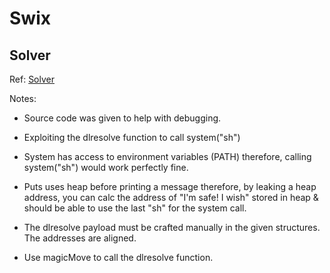 # Swix

## Solver

Ref: [Solver](./solve.py)

Notes:

* Source code was given to help with debugging.

* Exploiting the dlresolve function to call system("sh")
* System has access to environment variables (PATH) therefore, calling system("sh") would work perfectly fine.
* Puts uses heap before printing a message therefore, by leaking a heap address, you can calc the address of "I'm safe! I wish" stored in heap & should be able to use the last "sh" for the system call.
* The dlresolve payload must be crafted manually in the given structures. The addresses are aligned.
* Use magicMove to call the dlresolve function.
